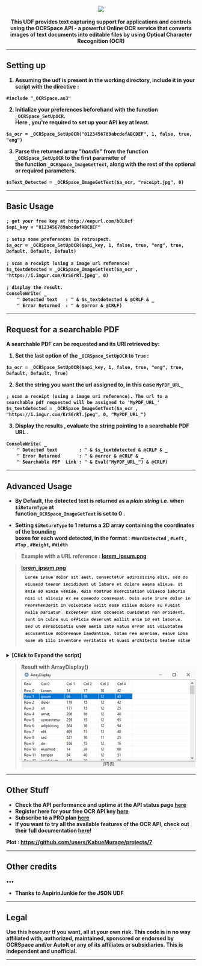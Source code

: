 
<p align="center">
  <img src="https://i.imgur.com/fpHBLJw.png"><br>
</p>
<p align="center">
	<b> This UDF provides text capturing support for applications and controls using the OCRSpace API - a powerful Online OCR service that 
		converts images of text documents into editable files by using Optical Character Recognition (OCR) 
	<br>
</p>

<hr/>
<!-- 	My main goal for developing this UDF was to provide AutoIT users with a better Screen OCR solution that competes with other (explictly)
	commercial solutions like Microsoft Office Document Imaging (MODI) and Textract. The OCRSpace API is a Free OCR web 
	service that takes a JPG, PNG or PDF file and converts them to text or searchable PDF. Although their free plan has a rate limit of 500 
	requests within one day (per IP), for even faster response times and guaranteed 100% uptime, consider subscribing to a PRO plan! -->

<!-- <hr/> -->


## Setting up
1. Assuming the udf is present in the working directory,  include it in your script with the directive : 
```Autoit
#include "_OCRSpace.au3"
```
2. Initialize your preferences beforehand with the function ```_OCRSpace_SetUpOCR```. <br> Here ,
	you're required to set up your API key at least. 
```AutoIT
$a_ocr = _OCRSpace_SetUpOCR("0123456789abcdefABCDEF", 1, false, true, "eng")
```
3. Parse the returned array "*handle*" from the function `_OCRSpace_SetUpOCR` to the first parameter of <br>
	 the function ```_OCRSpace_ImageGetText```, along with the rest of the optional or  required parameters.
```AutoIT
$sText_Detected = _OCRSpace_ImageGetText($a_ocr, "receipt.jpg", 0)
```

<hr/>

## Basic Usage

```autoit
; get your free key at http://eepurl.com/bOLOcf
$api_key = "0123456789abcdefABCDEF"

; setup some preferences in retrospect.
$a_ocr = _OCRSpace_SetUpOCR($api_key, 1, false, true, "eng", true, Default, Default, Default)

; scan a receipt (using a image url reference)
$s_textdetected = _OCRSpace_ImageGetText($a_ocr , "https://i.imgur.com/KrS6rRT.jpeg", 0)

; display the result.
ConsoleWrite( _
	" Detected text   : " & $s_textdetected & @CRLF & _
	" Error Returned  : " & @error & @CRLF)
```

<!-- <details>


<summary>  🔰 [Click to expand the full script] </summary>

```AutoIT
#include "OCRSpace_UDF.au3"

; get your free key at http://eepurl.com/bOLOcf
$api_key = "0123456789abcdefABCDEF"

; setup some preferences in retrospect.
$a_ocr = _OCRSpace_SetUpOCR($api_key, 1, false, true, "eng", true, Default, Default, Default)

; scan a receipt (using a image url reference)
$s_textdetected = _OCRSpace_ImageGetText($a_ocr , "https://i.imgur.com/KrS6rRT.jpeg", 0)

; display the result.
ConsoleWrite( _
			" Detected text   : " & $s_textdetected & @CRLF & _
			" Error Returned  : " & @error & @CRLF)
			
```
	
</details> -->


<hr/>

## Request for a searchable PDF

A searchable PDF can be requested and its URI retrieved by:
1. Set the last option of the `_OCRSpace_SetUpOCR` to `True` :
```Autoit
$a_ocr = _OCRSpace_SetUpOCR($api_key, 1, false, true, "eng", true, Default, Default, True)
```
2. Set the string you want the url assigned to, in this case `MyPDF_URL_`

```Autoit
; scan a receipt (using a image uri reference). The url to a searchable pdf requested will be assigned to 'MyPDF_URL_'
$s_textdetected = _OCRSpace_ImageGetText($a_ocr , "https://i.imgur.com/KrS6rRT.jpeg", 0, "MyPDF_URL_")
```
3. Display the results , evaluate the string pointing to a searchable PDF URL .
```Autoit
ConsoleWrite( _
	" Detected text        : " & $s_textdetected & @CRLF & _
	" Error Returned       : " & @error & @CRLF & _
	" Searchable PDF  Link : " & Eval("MyPDF_URL_") & @CRLF)

```
<hr/>

## Advanced Usage

- By **Default**, the detected text is returned as a *plain string* **i.e.** when ``$iReturnType`` at  <br> function``_OCRSpace_ImageGetText``   is set to **0** .

- Setting ``$iReturnType`` to **1**   returns a 2D **array** containing  the coordinates of the bounding <br>
  boxes for each word detected, in the format : ``#WordDetected`` , ``#Left`` , ``#Top`` , ``#Height``,  ``#Width``


> Example with a URL reference : [lorem_ipsum.png](https://i.imgur.com/eCuYtDe.png)

> [lorem_ipsum.png](https://i.imgur.com/eCuYtDe.png) <br>
![lorem_ipsum.png](https://github.com/KabueMurage/AutoIT-OCRSpace-UDF/blob/main/Assets/lorem_ipsum.png?raw=true)


<details>

<summary>   [Click to Expand the script] </summary>

```Autoit
; Set your key here.
$v_OCRSpaceAPIKey = "0123456789abcdefABCDEF"

; SetUp some options.
$OCROptions = _OCRSpace_SetUpOCR($v_OCRSpaceAPIKey, 1, False, True, "eng", True, Default, Default, False)

; iReturnType : set to 1 to return an array
$aText_Detected = _OCRSpace_ImageGetText($OCROptions, "https://i.imgur.com/eCuYtDe.png", 1)

; Display the array
_ArrayDisplay($aText_Detected)
```
</details>


> Result with ArrayDisplay() <br>
![lorem_ipsum.png](https://github.com/KabueMurage/AutoIT-OCRSpace-UDF/blob/main/Assets/Results.jpg?raw=true)


<hr/>

## Other Stuff

 - Check the API performance and uptime at the API status page [here](https://status.ocr.space/)
 - Register here for your free OCR API key [here](http://eepurl.com/bOLOcf)
 - Subscribe to a PRO plan [here](https://ocr.space/OCRAPI#pro)
 - If you want to try all the available features of the OCR API, check out their full documentation [here](https://ocr.space/OCRAPI)!


  Plot : https://github.com/users/KabueMurage/projects/7

<hr/>

## Other credits
•••
+ Thanks to AspirinJunkie for the JSON UDF

<hr/>

## Legal
<!-- **License: GPL v3.0 ©** : Feel free to use this code and adapt it to your software; just mention this page if you share your software (free or paid). -->
Use this however tf you want, all at your own risk. This code is in no way affiliated with, authorized, maintained, sponsored or endorsed by OCRSpace 
and/or AutoIt or any of its affiliates or subsidiaries. This is independent and unofficial.

<hr/>
<!-- 
## About
Hate to ask you to star this cs if you found this creation useful, this will happen naturally, 
For support, just contact me! Enjoy 🎉 -->
